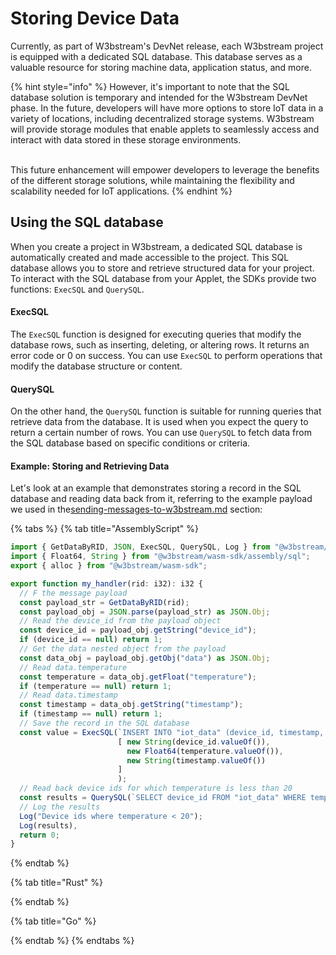 # Storing Device Data

Currently, as part of W3bstream's DevNet release, each W3bstream project is equipped with a dedicated SQL database. This database serves as a valuable resource for storing machine data, application status, and more.

{% hint style="info" %}
However, it's important to note that the SQL database solution is temporary and intended for the W3bstream DevNet phase. In the future, developers will have more options to store IoT data in a variety of locations, including decentralized storage systems. W3bstream will provide storage modules that enable applets to seamlessly access and interact with data stored in these storage environments.

\
This future enhancement will empower developers to leverage the benefits of the different storage solutions, while maintaining the flexibility and scalability needed for IoT applications.
{% endhint %}

## Using the SQL database

When you create a project in W3bstream, a dedicated SQL database is automatically created and made accessible to the project. This SQL database allows you to store and retrieve structured data for your project. To interact with the SQL database from your Applet, the SDKs provide two functions: `ExecSQL` and `QuerySQL`.

#### ExecSQL

The `ExecSQL` function is designed for executing queries that modify the database rows, such as inserting, deleting, or altering rows. It returns an error code or 0 on success. You can use `ExecSQL` to perform operations that modify the database structure or content.

#### QuerySQL

On the other hand, the `QuerySQL` function is suitable for running queries that retrieve data from the database. It is used when you expect the query to return a certain number of rows. You can use `QuerySQL` to fetch data from the SQL database based on specific conditions or criteria.

#### Example: Storing and Retrieving Data

Let's look at an example that demonstrates storing a record in the SQL database and reading data back from it, referring to the example payload we used in the[sending-messages-to-w3bstream.md](sending-messages-to-w3bstream.md "mention") section:



{% tabs %}
{% tab title="AssemblyScript" %}
```typescript
import { GetDataByRID, JSON, ExecSQL, QuerySQL, Log } from "@w3bstream/wasm-sdk";
import { Float64, String } from "@w3bstream/wasm-sdk/assembly/sql";
export { alloc } from "@w3bstream/wasm-sdk";

export function my_handler(rid: i32): i32 {
  // F the message payload
  const payload_str = GetDataByRID(rid);
  const payload_obj = JSON.parse(payload_str) as JSON.Obj;
  // Read the device_id from the payload object
  const device_id = payload_obj.getString("device_id");
  if (device_id == null) return 1;
  // Get the data nested object from the payload
  const data_obj = payload_obj.getObj("data") as JSON.Obj;
  // Read data.temperature
  const temperature = data_obj.getFloat("temperature");
  if (temperature == null) return 1;
  // Read data.timestamp
  const timestamp = data_obj.getString("timestamp");
  if (timestamp == null) return 1;
  // Save the record in the SQL database
  const value = ExecSQL(`INSERT INTO "iot_data" (device_id, timestamp, temperature) VALUES (?,?,?);`, 
                        [ new String(device_id.valueOf()), 
                          new Float64(temperature.valueOf()), 
                          new String(timestamp.valueOf())
                        ]
                        );
  // Read back device ids for which temperature is less than 20
  const results = QuerySQL(`SELECT device_id FROM "iot_data" WHERE temperature < 20;`);
  // Log the results
  Log("Device ids where temperature < 20");
  Log(results),
  return 0;
}
```
{% endtab %}

{% tab title="Rust" %}

{% endtab %}

{% tab title="Go" %}

{% endtab %}
{% endtabs %}
